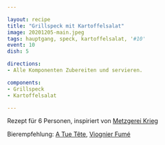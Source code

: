```yaml
---

layout: recipe
title: "Grillspeck mit Kartoffelsalat"
image: 20201205-main.jpeg
tags: hauptgang, speck, kartoffelsalat, '#10'
event: 10
dish: 5

directions:
- Alle Komponenten Zubereiten und servieren.

components:
- Grillspeck
- Kartoffelsalat

---
```


Rezept für 6 Personen, inspiriert von [Metzgerei Krieg](https://www.rolfkriegag.ch/)

Bierempfehlung: [A Tue Tête](https://untappd.com/atuetete), [Viognier Fumé](https://untappd.com/b/a-tue-tete-viognier-fume/3660231)
